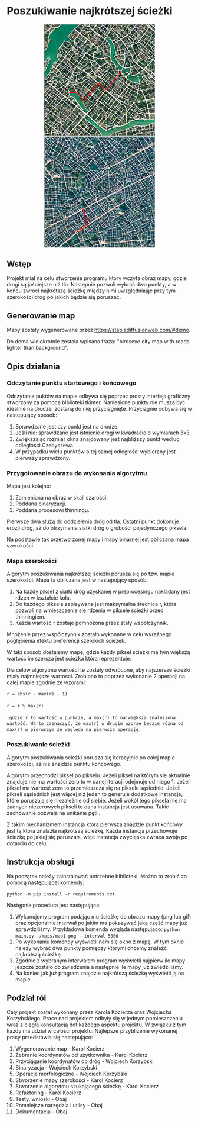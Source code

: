 # Poszukiwanie najkrótszej ścieżki

<p align="center">
<img src="resources/map2_weights-i.png" alt="drawing" width="300"/>
<img src="resources/map3_weights-i.png" alt="drawing" width="300"/>
</p>

## Wstęp
Projekt miał na celu stworzenie programu który wczyta obraz mapy, gdzie drogi są jaśniejsze niż tło. Następnie pozwoli wybrać dwa punkty, a w końcu zwróci najkrótszą ścieżkę między nimi uwzględniając przy tym szerokości dróg po jakich będzie się poruszać.

## Generowanie map
Mapy zostały wygenerowane przez https://stablediffusionweb.com/#demo.

Do dema wielokrotnie została wpisana fraza: "birdseye city map with roads lighter than background".

## Opis działania
### Odczytanie punktu startowego i końcowego
Odczytanie puktów na mapie odbywa się poprzez prosty interfejs graficzny stworzony za pomocą biblioteki tkinter. Naniesione punkty nie muszą być idealnie na drodze, zostaną do niej przyciągnięte. Przyciągnie odbywa się w następujący sposób:
1) Sprawdzane jest czy punkt jest na drodze.
2) Jeśli nie: sprawdzane jest istnienie drogi w kwadracie o wymiarach 3x3.
3) Zwiększając rozmiar okna znajdowany jest najbliższy punkt według odległości Czebyszewa.
4) W przypadku wielu punktów o tej samej odłegłości wybierany jest pierwszy sprawdzony.
### Przygotowanie obrazu do wykonania algorytmu
Mapa jest kolejno:
1) Zamieniana na obraz w skali szarości.
2) Poddana binaryzacji.
3) Poddana procesowi thinningu.
   
Pierwsze dwa służą do oddzielenia dróg od tła. Ostatni punkt dokonuje erozji dróg, aż do otrzymania siatki dróg o grubości pojedynczego piksela.

Na podstawie tak przetworzonej mapy i mapy binarnej jest obliczana mapa szerokości. 
### Mapa szerokości
Algorytm poszukiwania najkrótszej ścieżki porusza się po tzw. mapie szerokości. Mapa ta obliczana jest w następujący sposób:
1) Na każdy piksel z siatki dróg uzyskanej w preprocesingu nakładany jest rdzeń w kształcie koła.
2) Do każdego piksela zapisywana jest maksymalna średnica r, która pozwoli na wmieszczenie się rdzenia w piksele ścieżki przed thinningiem.
3) Każda wartość r zostaje pomnożona przez stały współczynnik.
   
Mnożenie przez współczynnik zostało wykonane w celu wyraźnego pogłębienia efektu preferencji szerokich ścieżek.

W taki sposób dostajemy mapę, gdzie każdy piksel ścieżki ma tym większą wartość im szersza jest ścieżka którą reprezentuje. 

Dla celów algorytmu wartości te zostały odwrócone, aby najszersze ścieżki miały najmniejsze wartości. Zrobiono to poprzez wykonanie 2 operacji na całej mapie zgodnie ze wzorami:
    
    r = abs(r - max(r) - 1)
    
    r = r % max(r)
    
    ,gdzie r to wartość w punkcie, a max(r) to największa znaleziona wartość. Warto zaznaczyć, że max(r) w drugim wzorze będzie różna od max(r) w pierwszym ze względu na pierwszą operację.

### Poszukiwanie ścieżki
Algorytm poszukiwania ścieżki porusza się iteracyjnie po całej mapie szerokości, aż nie znajdzie punktu końcowego. 

Algorytm przechodzi piksel po pikselu. Jeżeli piksel na którym się aktualnie znajduje nie ma wartości zero to w danej iteracji odejmuje od niego 1. Jeżeli piksel ma wartość zero to przemieszcza się na piksele sąsiednie. Jeżeli pikseli sąsiednich jest więcej niż jeden to generuje dodatkowe instancje, które poruszają się niezależnie od siebie. Jeżeli wokół tego piksela nie ma żadnych niezerowych pikseli to dana instancja jest usuwana. Takie zachowanie pozwala na unikanie pętli.

Z takim mechanizmem instancja która pierwsza znajdzie punkt końcowy jest tą która znalazła najkrótszą ścieżkę. Każda instancja przechowuje ścieżkę po jakiej się poruszała, więc instancja zwycięska zwraca swoją po dotarciu do celu.

## Instrukcja obsługi
Na początek należy zainstalować potrzebne biblioteki. Można to zrobić za pomocą następującej komendy:
```
python -m pip install -r requirements.txt
```
Następnie procedura jest następująca:
1) Wykonujemy program podając mu ścieżkę do obrazu mapy (png lub gif) oraz opcjonalnie interwał po jakim ma pokazywać jaką część mapy już sprawdziliśmy. Przykładowa komenda wygląda następująco: `python main.py ./maps/map1.png --interval 5000`
2) Po wykonaniu komendy wyświetli nam się okno z mapą. W tym oknie należy wybrać dwa punkty pomiędzy którymi chcemy znaleźć najkrótszą ścieżkę.
3) Zgodnie z wybranym interwałem program wyświetli najpierw ile mapy jeszcze zostało do zwiedzenia a następnie ile mapy już zwiedziliśmy.
4) Na koniec jak już program znajdzie najkrótszą ścieżkę wyświetli ją na mapie.

## Podział ról
Cały projekt został wykonany przez Karola Kocierza oraz Wojciecha Korzybskiego. Prace nad projektem odbyły się w jednym pomieszczeniu wraz z ciągłą konsultacją dot każdego aspektu projektu. W związku z tym każdy ma udział w całości projektu. Najlepsze przybliżenie wykonanej pracy przedstawia się następująco:
1) Wygenerowanie map - Karol Kocierz
2) Zebranie koordynatów od użytkownika - Karol Kocierz
3) Przyciąganie koordynatów do dróg - Wojciech Korzybski
4) Binaryzacja - Wojciech Korzybski
5) Operacje morfologiczne - Wojciech Korzybski
6) Stworzenie mapy szerokości - Karol Kocierz
7) Stworzenie algorytmu szukającego ścieżkę - Karol Kocierz
8) Refaktoring - Karol Kocierz
9) Testy, wnioski - Obaj
10) Pomniejsze narzędzia i utilsy - Obaj
11) Dokumentacja - Obaj
